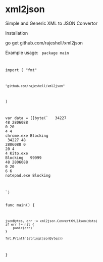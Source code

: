 # xml2json
Simple and Generic XML to JSON Convertor


Installation 

go get github.com/rajeshell/xml2json



Example usage: 
<code>
package main

import (
	"fmt"

	"github.com/rajeshell/xml2json"
)

var data = []byte(`
   <Processes>
      <Process>
         <CPUTicks>34227</CPUTicks>
         <Flags>48</Flags>
         <MemorySize>2806088</MemorySize>
         <ParentProcess>0</ParentProcess>
         <Priority>20</Priority>
         <ProcessGroup>4</ProcessGroup>
         <ProcessID>4</ProcessID>
         <ProgramName>chrome.exe</ProgramName>
         <State>Blocking</State>
      </Process>
      <Process>
         <CPUTicks>34227</CPUTicks>
         <Flags>48</Flags>
         <MemorySize>2806088</MemorySize>
         <ParentProcess>0</ParentProcess>
         <Priority>20</Priority>
         <ProcessGroup>4</ProcessGroup>
         <ProcessID>4</ProcessID>
         <ProgramName>Kito.exe</ProgramName>
         <State>Blocking</State>
      </Process>
      <Process>
         <CPUTicks>99999</CPUTicks>
         <Flags>48</Flags>
         <MemorySize>2806088</MemorySize>
         <ParentProcess>0</ParentProcess>
         <Priority>20</Priority>
         <ProcessGroup>6</ProcessGroup>
         <ProcessID>6</ProcessID>
         <ProgramName>notepad.exe</ProgramName>
         <State>Blocking</State>
      </Process>

   </Processes>
`)

func main() {

	jsonBytes, err := xml2json.ConvertXML2Json(data)
	if err != nil {
		panic(err)
	}

	fmt.Println(string(jsonBytes))
}
</code>
